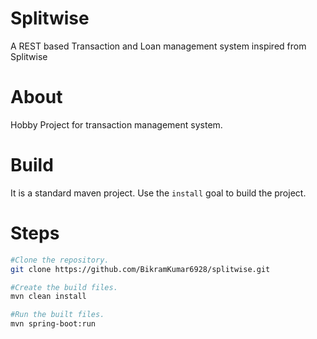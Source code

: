 # Splitwise
A REST based Transaction and Loan management system inspired from Splitwise

# About
Hobby Project for transaction management system.

# Build
It is a standard maven project. Use the `install` goal to build the project.

# Steps
```bash
#Clone the repository.
git clone https://github.com/BikramKumar6928/splitwise.git

#Create the build files.
mvn clean install

#Run the built files.
mvn spring-boot:run
```

